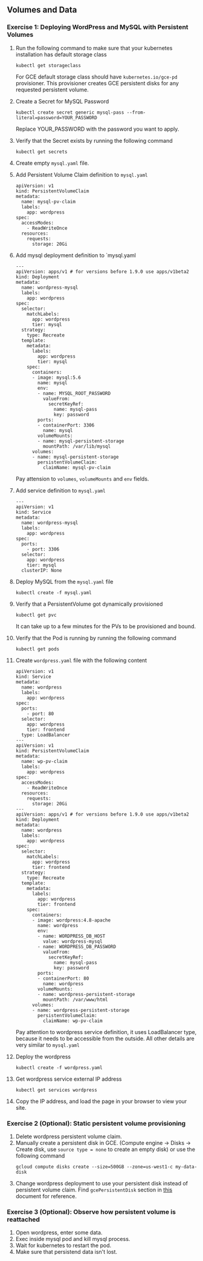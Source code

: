 ## Volumes and Data 

### Exercise 1: Deploying WordPress and MySQL with Persistent Volumes

1. Run the following command to make sure that your kubernetes installation has default storage class
    ```
    kubectl get storageclass
    ```
    For GCE default storage class should have `kubernetes.io/gce-pd` provisioner. This provisioner creates GCE persistent disks for any requested persistent volume.

1. Create a Secret for MySQL Password
    ```
    kubectl create secret generic mysql-pass --from-literal=password=YOUR_PASSWORD
    ```
    Replace YOUR_PASSWORD with the password you want to apply.

1. Verify that the Secret exists by running the following command
    ```
    kubectl get secrets
    ```

1. Create empty `mysql.yaml` file. 

1. Add Persistent Volume Claim definition to `mysql.yaml`
    ```
    apiVersion: v1
    kind: PersistentVolumeClaim
    metadata:
      name: mysql-pv-claim
      labels:
        app: wordpress
    spec:
      accessModes:
        - ReadWriteOnce
      resources:
        requests:
          storage: 20Gi
    ```
 
1. Add mysql deployment definition to `mysql.yaml
    ```
    ---
    apiVersion: apps/v1 # for versions before 1.9.0 use apps/v1beta2
    kind: Deployment
    metadata:
      name: wordpress-mysql
      labels:
        app: wordpress
    spec:
      selector:
        matchLabels:
          app: wordpress
          tier: mysql
      strategy:
        type: Recreate
      template:
        metadata:
          labels:
            app: wordpress
            tier: mysql
        spec:
          containers:
          - image: mysql:5.6
            name: mysql
            env:
            - name: MYSQL_ROOT_PASSWORD
              valueFrom:
                secretKeyRef:
                  name: mysql-pass
                  key: password
            ports:
            - containerPort: 3306
              name: mysql
            volumeMounts:
            - name: mysql-persistent-storage
              mountPath: /var/lib/mysql
          volumes:
          - name: mysql-persistent-storage
            persistentVolumeClaim:
              claimName: mysql-pv-claim
    ```` 
    Pay attension to `volumes`, `volumeMounts` and `env` fields.

1. Add service definition to `mysql.yaml`
    ```
    ---
    apiVersion: v1
    kind: Service
    metadata:
      name: wordpress-mysql
      labels:
        app: wordpress
    spec:
      ports:
        - port: 3306
      selector:
        app: wordpress
        tier: mysql
      clusterIP: None
    ```

1. Deploy MySQL from the `mysql.yaml` file
    ```
    kubectl create -f mysql.yaml
    ```

1. Verify that a PersistentVolume got dynamically provisioned
    ```
    kubectl get pvc
    ```
    It can take up to a few minutes for the PVs to be provisioned and bound.

1. Verify that the Pod is running by running the following command
    ```
    kubectl get pods
    ```

1. Create `wordpress.yaml` file with the following content
    ```
    apiVersion: v1
    kind: Service
    metadata:
      name: wordpress
      labels:
        app: wordpress
    spec:
      ports:
        - port: 80
      selector:
        app: wordpress
        tier: frontend
      type: LoadBalancer
    ---
    apiVersion: v1
    kind: PersistentVolumeClaim
    metadata:
      name: wp-pv-claim
      labels:
        app: wordpress
    spec:
      accessModes:
        - ReadWriteOnce
      resources:
        requests:
          storage: 20Gi
    ---
    apiVersion: apps/v1 # for versions before 1.9.0 use apps/v1beta2
    kind: Deployment
    metadata:
      name: wordpress
      labels:
        app: wordpress
    spec:
      selector:
        matchLabels:
          app: wordpress
          tier: frontend
      strategy:
        type: Recreate
      template:
        metadata:
          labels:
            app: wordpress
            tier: frontend
        spec:
          containers:
          - image: wordpress:4.8-apache
            name: wordpress
            env:
            - name: WORDPRESS_DB_HOST
              value: wordpress-mysql
            - name: WORDPRESS_DB_PASSWORD
              valueFrom:
                secretKeyRef:
                  name: mysql-pass
                  key: password
            ports:
            - containerPort: 80
              name: wordpress
            volumeMounts:
            - name: wordpress-persistent-storage
              mountPath: /var/www/html
          volumes:
          - name: wordpress-persistent-storage
            persistentVolumeClaim:
              claimName: wp-pv-claim
    ```
    Pay attention to wordpress service definition, it uses LoadBalancer type, because it needs to be accessible from the outside. All other details are very similar to `mysql.yaml`

1. Deploy the wordpress
    ```
    kubectl create -f wordpress.yaml
    ```

1. Get wordpress service external IP address
    ```
    kubectl get services wordpress
    ```

1. Copy the IP address, and load the page in your browser to view your site.

### Exercise 2 (Optional): Static persistent volume provisioning 

1. Delete wordpress persistent volume claim. 
1. Manually create a persistent disk in GCE. (Compute engine -> Disks -> Create disk, use `source type = none` to create an empty disk) or use the following command
    ```
    gcloud compute disks create --size=500GB --zone=us-west1-c my-data-disk
    ```
1. Change wordpress deployment to use your persistent disk instead of persistent volume claim. Find `gcePersistentDisk` section in [this](https://kubernetes.io/docs/concepts/storage/volumes/) document for reference.

### Exercise 3 (Optional): Observe how persistent volume is reattached 

1. Open wordpress, enter some data.
1. Exec inside mysql pod and kill mysql process.
1. Wait for kubernetes to restart the pod.
1. Make sure that persistend data isn't lost.

